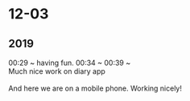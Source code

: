 <h1>12-03</h1>

<h2>2019</h2><div>00:29 ~ having fun. 00:34 ~ 00:39 ~&nbsp;</div><div>Much nice work on diary app</div><div><br></div><div>And here we are on a mobile phone. Working nicely!</div>